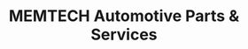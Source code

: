 ---
title: "MEMTECH Automotive Parts & Services"
url: /bay/memtech-automotive-parts-and-services/
shop: car repair
---